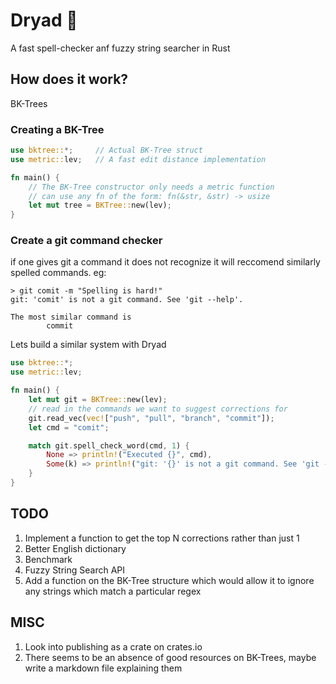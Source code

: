 # Dryad 🌴
A fast spell-checker anf fuzzy string searcher in Rust 

## How does it work?
BK-Trees 

### Creating a BK-Tree
```rust
use bktree::*;     // Actual BK-Tree struct
use metric::lev;   // A fast edit distance implementation 

fn main() {
    // The BK-Tree constructor only needs a metric function
    // can use any fn of the form: fn(&str, &str) -> usize
    let mut tree = BKTree::new(lev);    
}
```

### Create a git command checker
if one gives git a command it does not recognize it will reccomend similarly spelled commands. 
eg: 
```console
> git comit -m "Spelling is hard!"
git: 'comit' is not a git command. See 'git --help'.

The most similar command is
        commit
```

Lets build a similar system with Dryad
```rust
use bktree::*;
use metric::lev;

fn main() {
    let mut git = BKTree::new(lev);
    // read in the commands we want to suggest corrections for
    git.read_vec(vec!["push", "pull", "branch", "commit"]);
    let cmd = "comit";

    match git.spell_check_word(cmd, 1) {
        None => println!("Executed {}", cmd),
        Some(k) => println!("git: '{}' is not a git command. See 'git --help'.\n\nThe most similar command is\n\t{}", cmd, k)
    }
}
```

## TODO
1. Implement a function to get the top N corrections rather than just 1
2. Better English dictionary
3. Benchmark
4. Fuzzy String Search API
5. Add a function on the BK-Tree structure which would allow it to ignore any strings which match a particular regex

## MISC
1. Look into publishing as a crate on crates.io
2. There seems to be an absence of good resources on BK-Trees, maybe write a markdown file explaining them